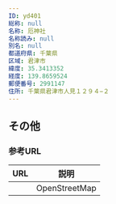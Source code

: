```yaml
---
ID: yd401
総称: null
名称: 厄神社
名称読み: null
別名: null
都道府県: 千葉県
区域: 君津市
緯度: 35.3413352
経度: 139.8659524
郵便番号: 2991147
住所: 千葉県君津市人見１２９４−２
---
```


## その他

### 参考URL

| URL | 説明          |
| --- | ------------- |
|     | OpenStreetMap |
